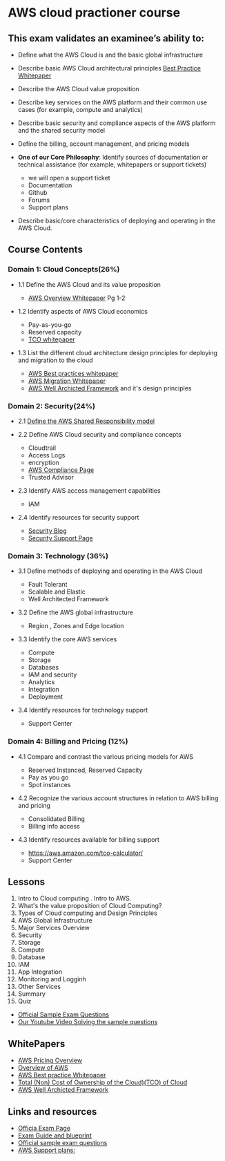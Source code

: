 # AWS cloud practioner course


## This exam validates an examinee’s ability to:
- Define what the AWS Cloud is and the basic global infrastructure
- Describe basic AWS Cloud architectural principles [Best Practice Whitepaper](https://d1.awsstatic.com/whitepapers/AWS_Cloud_Best_Practices.pdf)  
- Describe the AWS Cloud value proposition 
- Describe key services on the AWS platform and their common use cases (for example, compute and
analytics)
- Describe basic security and compliance aspects of the AWS platform and the shared security model
- Define the billing, account management, and pricing models
- **One of our Core Philosophy**: Identify sources of documentation or technical assistance (for example, whitepapers or support tickets)
  - we will open a support ticket
  - Documentation
  - Github
  - Forums 
  - Support plans
  
- Describe basic/core characteristics of deploying and operating in the AWS Cloud.

## Course Contents

### Domain 1: Cloud Concepts(26%)
- 1.1 Define the AWS Cloud and its value proposition 
  - [AWS Overview Whitepaper](https://d0.awsstatic.com/whitepapers/aws-overview.pdf) Pg 1-2 
  
- 1.2 Identify aspects of AWS Cloud economics 
  - Pay-as-you-go
  - Reserved capacity
  - [TCO whitepaper](https://d1.awsstatic.com/whitepapers/aws-tco-web-applications.pdf)
- 1.3 List the different cloud architecture design principles for deploying and migration to the cloud
  - [AWS Best practices whitepaper](https://d0.awsstatic.com/whitepapers/AWS_Cloud_Best_Practices.pdf)
  - [AWS Migration Whitepaper](https://d1.awsstatic.com/whitepapers/Migration/aws-migration-whitepaper.pdf)
  - [AWS Well Archicted Framework](http://d0.awsstatic.com/whitepapers/architecture/AWS_Well-Architected_Framework.pdf) and it's design principles

  

### Domain 2: Security(24%)
- 2.1 [Define the AWS Shared Responsibility model](shared-responsibility-model.MD)
- 2.2 Define AWS Cloud security and compliance concepts
    - Cloudtrail
    - Access Logs
    - encryption
    - [AWS Compliance Page](https://aws.amazon.com/compliance/)
    - Trusted Advisor
- 2.3 Identify AWS access management capabilities
    - IAM
   
- 2.4 Identify resources for security support
     - [Security Blog](https://aws.amazon.com/blogs/security/)
     - [Security Support Page](https://aws.amazon.com/security/security-resources/)


### Domain 3: Technology (36%)
- 3.1 Define methods of deploying and operating in the AWS Cloud
   - Fault Tolerant
   - Scalable and Elastic
   - Well Architected Framework
   
- 3.2 Define the AWS global infrastructure
    - Region , Zones and Edge location
    
- 3.3 Identify the core AWS services
     - Compute 
     - Storage
     - Databases
     - IAM and security
     - Analytics
     - Integration 
     - Deployment

- 3.4 Identify resources for technology support
    - Support Center



### Domain 4: Billing and Pricing (12%)
- 4.1 Compare and contrast the various pricing models for AWS
  - Reserved Instanced, Reserved Capacity
  - Pay as you go
  - Spot instances
  
- 4.2 Recognize the various account structures in relation to AWS billing and pricing
  - Consolidated Billing
  - Billing info access 
  
- 4.3 Identify resources available for billing support
  - https://aws.amazon.com/tco-calculator/
  - Support Center




## Lessons 
1) Intro to Cloud computing . Intro to AWS. 
2) What's the value proposition of Cloud Computing?
3) Types of Cloud computing and Design Principles
4) AWS Global Infrastructure
5) Major Services Overview
6) Security
7) Storage
8) Compute
9) Database
10) IAM
11) App Integration
12) Monitoring and Logginh
13) Other Services
14) Summary
15) Quiz
  - [Official Sample Exam Questions](https://d1.awsstatic.com/training-and-certification/Docs%20-%20Cloud%20Practitioner/AWS%20Certified%20Cloud%20Practioner_Sample%20Questions_v1.1_FINAL.PDF)
  - [Our Youtube Video Solving the sample questions](https://www.youtube.com/analytics?o=U#dt=nt,fe=17928,fr=lw-001,fs=17901;fc=0,fcr=0,fi=v-JGQUuOdyoZY,r=summary,rps=93)







## WhitePapers
- [AWS Pricing Overview](https://d1.awsstatic.com/whitepapers/aws_pricing_overview.pdf)
- [Overview of AWS](https://d0.awsstatic.com/whitepapers/aws-overview.pdf)
- [AWS Best practice Whitepaper](https://d0.awsstatic.com/whitepapers/AWS_Cloud_Best_Practices.pdf)
- [Total (Non) Cost of Ownership of the Cloud)(TCO) of Cloud](https://d1.awsstatic.com/whitepapers/aws-tco-web-applications.pdf)
- [AWS Well Archicted Framework](http://d0.awsstatic.com/whitepapers/architecture/AWS_Well-Architected_Framework.pdf)




## Links and resources
- [Officia Exam Page](https://aws.amazon.com/certification/certified-cloud-practitioner/)
- [Exam Guide and blueprint](https://d1.awsstatic.com/training-and-certification/Docs%20-%20Cloud%20Practitioner/AWS%20Certified%20Cloud%20Practitioner_Exam_Guide_v1.4_FINAL.PDF)
- [Official sample exam questions](https://d1.awsstatic.com/training-and-certification/Docs%20-%20Cloud%20Practitioner/AWS%20Certified%20Cloud%20Practioner_Sample%20Questions_v1.1_FINAL.PDF)
- [AWS Support plans:](https://aws.amazon.com/premiumsupport/compare-plans/)


